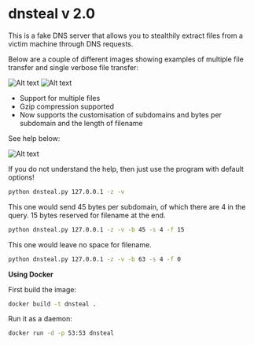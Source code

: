 # dnsteal v 2.0

This is a fake DNS server that allows you to stealthily extract files from a victim machine through DNS requests. 

Below are a couple of different images showing examples of multiple file transfer and single verbose file transfer:

![Alt text](https://www.slimgr.com/images/2015/10/21/e5c21fddae495743f901804091d5b220.png)
![Alt text](https://www.slimgr.com/images/2015/10/21/96dc39537a81b3f4231cb8ef89a6895b.png)

* Support for multiple files
* Gzip compression supported
* Now supports the customisation of subdomains and bytes per subdomain and the length of filename

See help below:

![Alt text](https://www.slimgr.com/images/2015/10/21/b8a6d39ea2ff93ee7d893ed5095a87a4.png)

If you do not understand the help, then just use the program with default options!

```bash
python dnsteal.py 127.0.0.1 -z -v
```

This one would send 45 bytes per subdomain, of which there are 4 in the query. 15 bytes reserved for filename at the end.

```bash
python dnsteal.py 127.0.0.1 -z -v -b 45 -s 4 -f 15
```

This one would leave no space for filename.

```bash
python dnsteal.py 127.0.0.1 -z -v -b 63 -s 4 -f 0
```


**Using Docker**

First build the image:
```bash
docker build -t dnsteal .
```

Run it as a daemon:
```bash
docker run -d -p 53:53 dnsteal
```
